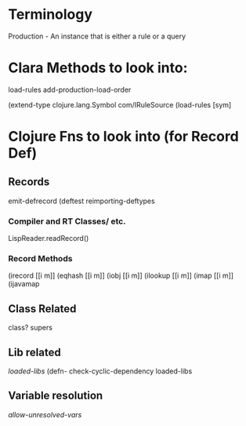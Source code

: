 





# Terminology

Production - An instance that is either a rule or a query



# Clara Methods to look into:
load-rules
add-production-load-order


  (extend-type clojure.lang.Symbol
  com/IRuleSource
  (load-rules [sym]


# Clojure Fns to look into (for Record Def)

## Records
emit-defrecord
(deftest reimporting-deftypes

### Compiler and RT Classes/ etc.
LispReader.readRecord()  

### Record Methods
 (irecord [[i m]]
 (eqhash [[i m]]
 (iobj [[i m]]
 (ilookup [[i m]]
 (imap [[i m]]
 (ijavamap

## Class Related
<!-- Clojure Class Methods -->
class?
supers

## Lib related
*loaded-libs*
(defn- check-cyclic-dependency
loaded-libs

## Variable resolution
*allow-unresolved-vars*

